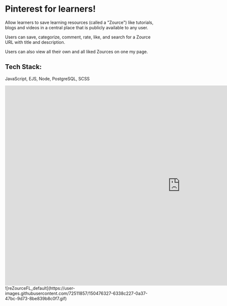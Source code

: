 # Pinterest for learners!

Allow learners to save learning resources (called a "Zource") like tutorials, blogs and videos in a central place that is publicly available to any user.

Users can save, categorize, comment, rate, like, and search for a Zource URL with title and description.

Users can also view all their own and all liked Zources on one my page.

## Tech Stack:
  JavaScript, EJS, Node, PostgreSQL, SCSS
<iframe width="1154" height="658" src="https://www.youtube.com/embed/-ElPKjupQv8" &autoplay=1 title="YouTube video player" frameborder="0" allow="accelerometer; autoplay; clipboard-write; encrypted-media; gyroscope; picture-in-picture" allowfullscreen></iframe>
![reZourceFL_default](https://user-images.githubusercontent.com/72511857/150476327-6338c227-0a37-47bc-9d73-8be839b8c0f7.gif)
